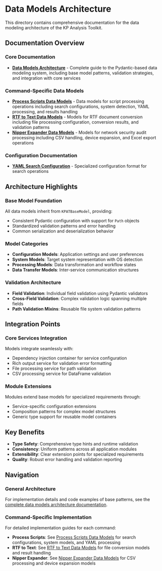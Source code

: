 # Data Models Architecture

This directory contains comprehensive documentation for the data modeling architecture of the KP Analysis Toolkit.

## Documentation Overview

### Core Documentation

- **[Data Models Architecture](data-models-architecture.md)** - Complete guide to the Pydantic-based data modeling system, including base model patterns, validation strategies, and integration with core services

### Command-Specific Data Models

- **[Process Scripts Data Models](process-scripts-data-models.md)** - Data models for script processing operations including search configurations, system detection, YAML processing, and results handling
- **[RTF to Text Data Models](rtf-to-text-data-models.md)** - Models for RTF document conversion including file processing configuration, conversion results, and validation patterns
- **[Nipper Expander Data Models](nipper-expander-data-models.md)** - Models for network security audit processing including CSV handling, device expansion, and Excel export operations

### Configuration Documentation

- **[YAML Search Configuration](yaml-search-configuration.md)** - Specialized configuration format for search operations

## Architecture Highlights

### Base Model Foundation

All data models inherit from `KPATBaseModel`, providing:

- Consistent Pydantic configuration with support for `Path` objects
- Standardized validation patterns and error handling  
- Common serialization and deserialization behavior

### Model Categories

- **Configuration Models**: Application settings and user preferences
- **System Models**: Target system representation with OS detection
- **Processing Models**: Data transformation and workflow states
- **Data Transfer Models**: Inter-service communication structures

### Validation Architecture

- **Field Validation**: Individual field validation using Pydantic validators
- **Cross-Field Validation**: Complex validation logic spanning multiple fields
- **Path Validation Mixins**: Reusable file system validation patterns

## Integration Points

### Core Services Integration

Models integrate seamlessly with:

- Dependency injection container for service configuration
- Rich output service for validation error formatting
- File processing service for path validation
- CSV processing service for DataFrame validation

### Module Extensions

Modules extend base models for specialized requirements through:

- Service-specific configuration extensions
- Composition patterns for complex model structures
- Generic type support for reusable model containers

## Key Benefits

- **Type Safety**: Comprehensive type hints and runtime validation
- **Consistency**: Uniform patterns across all application modules
- **Extensibility**: Clear extension points for specialized requirements
- **Quality**: Robust error handling and validation reporting

## Navigation

### General Architecture

For implementation details and code examples of base patterns, see the [complete data models architecture documentation](data-models-architecture.md).

### Command-Specific Implementation

For detailed implementation guides for each command:

- **Process Scripts**: See [Process Scripts Data Models](process-scripts-data-models.md) for search configurations, system models, and YAML processing
- **RTF to Text**: See [RTF to Text Data Models](rtf-to-text-data-models.md) for file conversion models and result handling
- **Nipper Expander**: See [Nipper Expander Data Models](nipper-expander-data-models.md) for CSV processing and device expansion models
